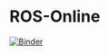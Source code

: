 # ROS-Online
[![Binder](https://mybinder.org/badge.svg)](https://mybinder.org/v2/gh/RobInLabUJI/ROS-Online/master?urlpath=lab)
